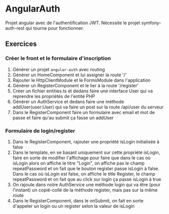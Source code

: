 # AngularAuth

Projet angular avec de l'authentification JWT. Nécessite le projet symfony-auth-rest qui tourne pour fonctionner.


## Exercices
### Créer le front et le formulaire d'inscription
1. Générer un projet `angular-auth` avec routing
2. Générer un HomeComponent et lui assigner la route '/'
3. Rajouter le HttpClientModule et le FormsModule dans l'application
4. Générer un RegisterComponent et le lier à la route '/register'
5. Créer un fichier entities.ts et dedans faire une interface User qui va reprendre les propriétés de l'entité PHP
6. Générer un AuthService et dedans faire une méthode addUser(user:User) qui va faire un post sur la route /api/user du serveur
7. Dans le RegisterComponent faire un formulaire avec email et mot de passe et faire qu'au submit ça fasse un addUser

### Formulaire de login/register
1. Dans le RegisterComponent, rajouter une propriété isLogin initialisée à false
2. Dans le template, en se basant uniquement sur cette propriété isLogin, faire en sorte de modifier l'affichage pour faire que dans le cas où isLogin alors on affiche le titre "Login", on affiche pas le champ repeatPassword et on fait que le bouton register passe isLogin à false. Dans le cas où isLogin est false, on affiche le title Register, le champ repeatPassword et on fait que au click sur login ça passe isLogin à true
3. On rajoute dans notre AuthService une méthode login qui va être (pour l'instant) un copié-collé de la méthode register, mais pas sur la même route
4. Dans le RegisterComponent, dans le onSubmit, on fait en sorte d'appeler un login ou un register selon la valeur de isLogin